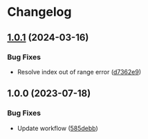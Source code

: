 # Changelog

## [1.0.1](https://github.com/Bigyls/USBGuardGUI/compare/v1.0.0...v1.0.1) (2024-03-16)


### Bug Fixes

* Resolve index out of range error ([d7362e9](https://github.com/Bigyls/USBGuardGUI/commit/d7362e957aec0fe1c9068938fd5c56fc558c673b))

## 1.0.0 (2023-07-18)


### Bug Fixes

* Update workflow ([585debb](https://github.com/ParoaPe/USBGuardGUI/commit/585debb305e5a7187fc50d4d53b4589c24c5f331))
